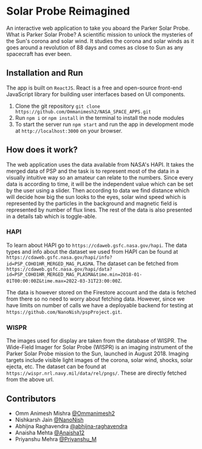 # Solar Probe Reimagined

An interactive web application to take you aboard the Parker Solar Probe. What is Parker Solar Probe? A scientific mission to unlock the mysteries of the Sun's corona and solar wind. It studies the corona and solar winds as it goes around a revolution of 88 days and comes as close to Sun as any spacecraft has ever been.

## Installation and Run

The app is built on `ReactJS`. React is a free and open-source front-end JavaScript library for building user interfaces based on UI components.

1. Clone the git repository `git clone https://github.com/Ommanimesh2/NASA_SPACE_APPS.git`
2. Run `npm i` or `npm install` in the terminal to install the node modules
3. To start the server run `npm start` and run the app in development mode at `http://localhost:3000` on your browser.

## How does it work?

The web application uses the data available from NASA's HAPI. It takes the merged data of PSP and the task is to represent most of the data in a visually intuitive way so an amateur can relate to the numbers. Since every data is according to time, it will be the independent value which can be set by the user using a slider. Then according to data we find distance which will decide how big the sun looks to the eyes, solar wind speed which is represented by the particles in the background and magnetic field is represented by number of flux lines. The rest of the data is also presented in a details tab which is toggle-able.

### HAPI

To learn about HAPI go to `https://cdaweb.gsfc.nasa.gov/hapi`.
The data types and info about the dataset we used from HAPI can be found at `https://cdaweb.gsfc.nasa.gov/hapi/info?id=PSP_COHO1HR_MERGED_MAG_PLASMA`.
The dataset can be fetched from `https://cdaweb.gsfc.nasa.gov/hapi/data?id=PSP_COHO1HR_MERGED_MAG_PLASMA&time.min=2018-01-01T00:00:00Z&time.max=2022-03-31T23:00:00Z`.

The data is however stored on the Firestore account and the data is fetched from there so no need to worry about fetching data.
However, since we have limits on number of calls we have a deployable backend for testing at `https://github.com/NanoNish/pspProject.git`.

### WISPR

The images used for display are taken from the database of WISPR. The Wide-Field Imager for Solar Probe (WISPR) is an imaging instrument of the Parker Solar Probe mission to the Sun, launched in August 2018. Imaging targets include visible light images of the corona, solar wind, shocks, solar ejecta, etc.
The dataset can be found at `https://wispr.nrl.navy.mil/data/rel/pngs/`.
These are directly fetched from the above url.

## Contributors

* Omm Animesh Mishra [@Ommanimesh2](https://github.com/Ommanimesh2)
* Nishkarsh Jain [@NanoNish](https://github.com/NanoNish)
* Abhijna Raghavendra [@abhijna-raghavendra](https://github.com/abhijna-raghavendra)
* Anaisha Mehta [@Anaisha12](https://github.com/Anaisha12)
* Priyanshu Mehra [@Priyanshu_M](https://github.com/Priyanshu95663)
